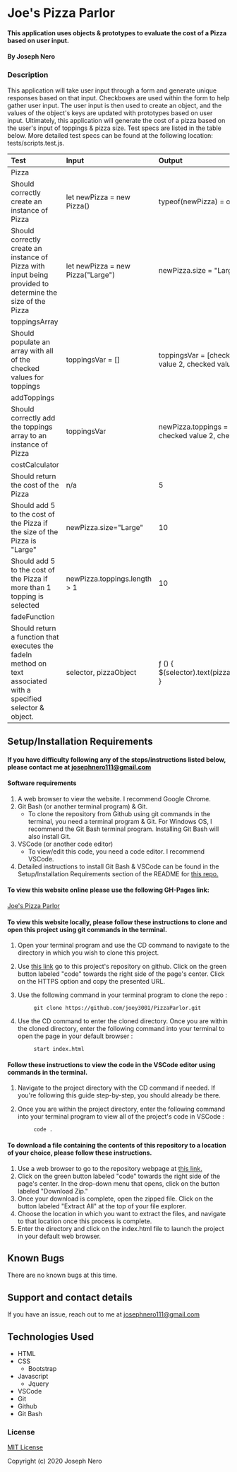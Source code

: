 # Joe's Pizza Parlor

#### This application uses objects & prototypes to evaluate the cost of a Pizza based on user input. 

#### By Joseph Nero 

### Description

This application will take user input through a form and generate unique responses based on that input. Checkboxes are used within the form to help gather user input. The user input is then used to create an object, and the values of the object's keys are updated with prototypes based on user input. Ultimately, this application will generate the cost of a pizza based on the user's input of toppings & pizza size. Test specs are listed in the table below. More detailed test specs can be found at the following location: tests/scripts.test.js. 

| Test | Input | Output |
| :--------------------------- | :--------------------------------- | :---------------- | 
| Pizza|||
| Should correctly create an instance of Pizza | let newPizza = new Pizza() | typeof(newPizza) = object | 
| Should correctly create an instance of Pizza with input being provided to determine the size of the Pizza | let newPizza = new Pizza("Large") | newPizza.size = "Large" | 
| toppingsArray|||
| Should populate an array with all of the checked values for toppings | toppingsVar = [] | toppingsVar = [checked value 1, checked value 2, checked value 3...]| 
| addToppings |||
| Should correctly add the toppings array to an instance of Pizza | toppingsVar | newPizza.toppings = [checked value 1, checked value 2, checked value 3.....]| 
| costCalculator |||
| Should return the cost of the Pizza | n/a | 5 | 
| Should add 5 to the cost of the Pizza if the size of the Pizza is "Large" | newPizza.size="Large" | 10 | 
| Should add 5 to the cost of the Pizza if more than 1 topping is selected | newPizza.toppings.length > 1 | 10 | 
| fadeFunction |||
| Should return a function that executes the fadeIn method on text associated with a specified selector & object. | selector, pizzaObject | ƒ () { $(selector).text(pizzaObject.cost).fadeIn(); } |

## Setup/Installation Requirements
#### If you have difficulty following any of the steps/instructions listed below, please contact me at josephnero111@gmail.com 

#### Software requirements 

1. A web browser to view the website. I recommend Google Chrome.
2. Git Bash (or another terminal program) & Git.  
    - To clone the repository from Github using git commands in the terminal, you need a terminal program & Git. For Windows OS, I recommend the Git Bash terminal program. Installing Git Bash will also install Git. 
3. VSCode (or another code editor)
    - To view/edit this code, you need a code editor. I recommend VSCode. 
4. Detailed instructions to install Git Bash & VSCode can be found in the Setup/Installation Requirements section of the README for [this repo.](https://github.com/joey3001/first-friday-project)

#### To view this website online please use the following GH-Pages link: 

[Joe's Pizza Parlor](https://joey3001.github.io/PizzaParlor/)

#### To view this website locally, please follow these instructions to clone and open this project using git commands in the terminal. 

1. Open your terminal program and use the CD command to navigate to the directory in which you wish to clone this project. 
2. Use [this link](https://github.com/joey3001/PizzaParlor) go to this project's repository on github. Click on the green button labeled "code" towards the right side of the page's center. Click on the HTTPS option and copy the presented URL. 
3. Use the following command in your terminal program to clone the repo :

            git clone https://github.com/joey3001/PizzaParlor.git

7. Use the CD command to enter the cloned directory. Once you are within the cloned directory, enter the following command into your terminal to open the page in your default browser : 

            start index.html 

#### Follow these instructions to view the code in the VSCode editor using commands in the terminal. 

1. Navigate to the project directory with the CD command if needed. If you're following this guide step-by-step, you should already be there. 
2. Once you are within the project directory, enter the following command into your terminal program to view all of the project's code in VSCode : 

            code . 

#### To download a file containing the contents of this repository to a location of your choice, please follow these instructions. 

1. Use a web browser to go to the repository webpage at [this link.](https://github.com/joey3001/PizzaParlor)
2. Click on the green button labeled "code" towards the right side of the page's center. In the drop-down menu that opens, click on the button labeled "Download Zip."
3. Once your download is complete, open the zipped file. Click on the button labeled "Extract All" at the top of your file explorer. 
4. Choose the location in which you want to extract the files, and navigate to that location once this process is complete. 
5. Enter the directory and click on the index.html file to launch the project in your default web browser. 

## Known Bugs

There are no known bugs at this time. 

## Support and contact details

If you have an issue, reach out to me at josephnero111@gmail.com

## Technologies Used

  * HTML 
  * CSS
    - Bootstrap
  * Javascript
    - Jquery 
  * VSCode 
  * Git
  * Github 
  * Git Bash

### License

[MIT License](https://choosealicense.com/licenses/mit/)

Copyright (c) 2020 Joseph Nero 
